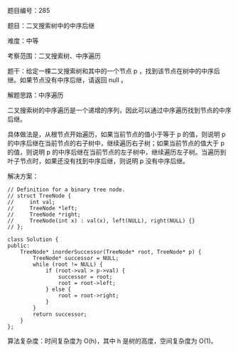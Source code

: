 题目编号：285

题目：二叉搜索树中的中序后继

难度：中等

考察范围：二叉搜索树、中序遍历

题干：给定一棵二叉搜索树和其中的一个节点 p ，找到该节点在树中的中序后继。如果节点没有中序后继，请返回 null 。

解题思路：中序遍历

二叉搜索树的中序遍历是一个递增的序列，因此可以通过中序遍历找到节点的中序后继。

具体做法是，从根节点开始遍历，如果当前节点的值小于等于 p 的值，则说明 p 的中序后继在当前节点的右子树中，继续遍历右子树；如果当前节点的值大于 p 的值，则说明 p 的中序后继在当前节点的左子树中，继续遍历左子树。当遍历到叶子节点时，如果还没有找到中序后继，则说明 p 没有中序后继。

解决方案：

```solidity
// Definition for a binary tree node.
// struct TreeNode {
//     int val;
//     TreeNode *left;
//     TreeNode *right;
//     TreeNode(int x) : val(x), left(NULL), right(NULL) {}
// };

class Solution {
public:
    TreeNode* inorderSuccessor(TreeNode* root, TreeNode* p) {
        TreeNode* successor = NULL;
        while (root != NULL) {
            if (root->val > p->val) {
                successor = root;
                root = root->left;
            } else {
                root = root->right;
            }
        }
        return successor;
    }
};
```

算法复杂度：时间复杂度为 O(h)，其中 h 是树的高度，空间复杂度为 O(1)。